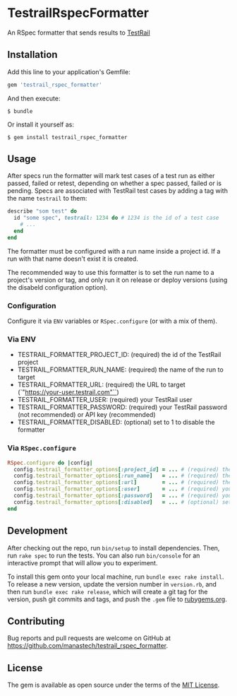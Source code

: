 # TestrailRspecFormatter

An RSpec formatter that sends results to [TestRail](http://www.gurock.com/testrail/)

## Installation

Add this line to your application's Gemfile:

```ruby
gem 'testrail_rspec_formatter'
```

And then execute:

    $ bundle

Or install it yourself as:

    $ gem install testrail_rspec_formatter

## Usage

After specs run the formatter will mark test cases of a test run as either passed, failed or retest,
depending on whether a spec passed, failed or is pending. Specs are associated with TestRail test cases
by adding a tag with the name `testrail` to them:

```ruby
describe "som test" do
  id "some spec", testrail: 1234 do # 1234 is the id of a test case
    # ...
  end
end
```

The formatter must be configured with a run name inside a project id. If a run with that name doesn't exist
it is created.

The recommended way to use this formatter is to set the run name to a project's version or tag, and only
run it on release or deploy versions (using the disabeld configuration option).

### Configuration

Configure it via `ENV` variables or `RSpec.configure` (or with a mix of them).

### Via ENV

* TESTRAIL_FORMATTER_PROJECT_ID: (required) the id of the TestRail project
* TESTRAIL_FORMATTER_RUN_NAME: (required) the name of the run to target
* TESTRAIL_FORMATTER_URL: (required) the URL to target (`"https://your-user.testrail.com"``)
* TESTRAIL_FORMATTER_USER: (required) your TestRail user
* TESTRAIL_FORMATTER_PASSWORD: (required) your TestRail password (not recommended) or API key (recommended)
* TESTRAIL_FORMATTER_DISABLED: (optional) set to 1 to disable the formatter

### Via `RSpec.configure`

```ruby
RSpec.configure do |config|
  config.testrail_formatter_options[:project_id] = ... # (required) the id of the TestRail project
  config.testrail_formatter_options[:run_name]   = ... # (required) the name of the run to target
  config.testrail_formatter_options[:url]        = ... # (required) the URL to target (`"https://your-user.testrail.com"``)
  config.testrail_formatter_options[:user]       = ... # (required) your TestRail user
  config.testrail_formatter_options[:password]   = ... # (required) your TestRail password (not recommended) or API key (recommended)
  config.testrail_formatter_options[:disabled]   = ... # (optional) set to true to disable the formatter
end
```

## Development

After checking out the repo, run `bin/setup` to install dependencies. Then, run `rake spec` to run the tests. You can also run `bin/console` for an interactive prompt that will allow you to experiment.

To install this gem onto your local machine, run `bundle exec rake install`. To release a new version, update the version number in `version.rb`, and then run `bundle exec rake release`, which will create a git tag for the version, push git commits and tags, and push the `.gem` file to [rubygems.org](https://rubygems.org).

## Contributing

Bug reports and pull requests are welcome on GitHub at https://github.com/manastech/testrail_rspec_formatter.

## License

The gem is available as open source under the terms of the [MIT License](http://opensource.org/licenses/MIT).
